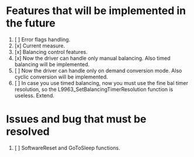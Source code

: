 # Features that will be implemented in the future

1. [ ] Error flags handling.
1. [x] Current measure.
1. [x] Balancing control features.
1. [x] Now the driver can handle only manual balancing. Also timed balancing will be implemented.
1. [ ] Now the driver can handle only on demand conversion mode. Also cyclic conversion will be implemented.
1. [ ] In case you use timed balancing, now you must use the fine bal timer resolution, so the L9963_SetBalancingTimerResolution function is useless. Extend.

# Issues and bug that must be resolved

1. [ ] SoftwareReset and GoToSleep functions.
